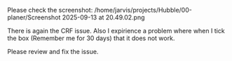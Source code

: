 Please check the screenshot: /home/jarvis/projects/Hubble/00-planer/Screenshot 2025-09-13 at 20.49.02.png

There is again the CRF issue.
Also I expirience a problem where when I tick the box (Remember me for 30 days) that it does not work.

Please review and fix the issue.